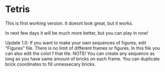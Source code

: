 # Tetris

This is first working version.
It doesnt look great, but it works.

In next few days it will be much more better, but you can play in now!

Update 1.0:
If you want to make your own sequences of figures, edit "Figures" file.
There is no limit of different frames or figures.
In this file you can also edit the colot f that tile.
NOTE! You can create any sequence as long as you have same amount of bricks on each frame. You can duplicate brick coordinates to fill unnessecary bricks.
